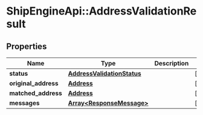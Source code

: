 # ShipEngineApi::AddressValidationResult

## Properties
Name | Type | Description | Notes
------------ | ------------- | ------------- | -------------
**status** | [**AddressValidationStatus**](AddressValidationStatus.md) |  | [optional] 
**original_address** | [**Address**](Address.md) |  | [optional] 
**matched_address** | [**Address**](Address.md) |  | [optional] 
**messages** | [**Array&lt;ResponseMessage&gt;**](ResponseMessage.md) |  | [optional] 


